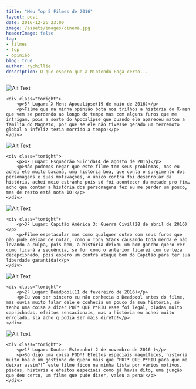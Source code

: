 ```yaml
---
title: "Meu Top 5 Filmes de 2016"
layout: post
date: 2016-12-26 23:00
image: /assets/images/cinema.jpg
headerImage: false
tag:
- filmes
- top
- opinião
blog: true
author: rychillie
description: O que espero que a Nintendo Faça certo...
---
```

<script async src="//pagead2.googlesyndication.com/pagead/js/adsbygoogle.js"></script>
<!-- Final_texto_okgnow -->
<ins class="adsbygoogle"
     style="display:block"
     data-ad-client="ca-pub-7837358846130941"
     data-ad-slot="9265933715"
     data-ad-format="auto"></ins>
<script>
(adsbygoogle = window.adsbygoogle || []).push({});
</script>


<div class="side-by-side">
    <div class="toleft">
        <img class="image" src="https://observatoriodocinema.bol.uol.com.br/wp-content/uploads/2016/05/tumblr_inline_o6nsw3vg1w1shsvef_1280.jpg" alt="Alt Text">
    </div>

    <div class="toright">
        <p>5º Lugar: X-Men: Apocalipse(19 de maio de 2016)</p>
        <p>Filme que na minha opinião bota nos trilhos a história do X-men que vem se perdendo ao longo do tempo mas com alguns furos que me intrigam, pois a sorte do Apocalipse que quando ele apareceu matou a família do Magneto, por que se ele não tivesse gerado um terremoto global o infeliz teria morrido a tempo!</p>
    </div>
</div>

<div class="side-by-side">
    <div class="toleft">
        <img class="image" src="http://br.web.img2.acsta.net/newsv7/16/01/19/19/27/398322.jpg" alt="Alt Text">
    </div>

    <div class="toright">
        <p>4º Lugar: Esquadrão Suicida(4 de agosto de 2016)</p>
        <p>Não podemos negar que este filme tem seus problemas, mas eu achei ele muito bacana, uma história boa, que conta o surgimento dos personagens e suas motivações, o único contra foi desenrolar da história, achei meio estranho pois só foi acontecer da metade pro fim… acho que contar a história dos personagens fez eu me perder um pouco, mas de resto está nota 10!</p>
    </div>
</div>

<div class="side-by-side">
    <div class="toleft">
        <img class="image" src="http://ahoradofilme.com.br/wp-content/uploads/2016/03/CapitaoAmerica_Poster.jpg" alt="Alt Text">
    </div>

    <div class="toright">
        <p>3º Lugar: Capitão América 3: Guerra Civil(28 de abril de 2016)</p>
        <p>Filme espetacular mas como qualquer outro com seus furos que não pude deixar de notar, como o Tony Stark causando toda merda e não levando a culpa, pois bem, a história deixou um bom gancho quero ver como ficará a sequência, se for como o anterior ficarei com certeza decepcionado, pois espero um contra ataque bom do Capitão para ter sua liberdade garantida!</p>
    </div>
</div>

<div class="side-by-side">
    <div class="toleft">
        <img class="image" src="http://cdn.cinepop.com.br/2016/01/deadpool_13.jpg" alt="Alt Text">
    </div>

    <div class="toright">
        <p>2º Lugar: Deadpool(11 de fevereiro de 2016)</p>
        <p>Eu vou ser sincero eu não conhecia o Deadpool antes do filme, mas ouvia muito falar dele e conhecia um pouco da sua história, só tenho uma coisa a dizer PUT* QUE P*RIU esse foi legal, piadas muito caprichadas, efeitos sensacionais, mas a história eu achei muito enrolada… sla acho q podia ser mais direto!</p>
    </div>
</div>

<div class="side-by-side">
    <div class="toleft">
        <img class="image" src="http://br.web.img3.acsta.net/pictures/16/07/24/13/55/028969.jpg" alt="Alt Text">
    </div>

    <div class="toright">
        <p>1º Lugar: Doutor Estranho( 2 de novembro de 2016 )</p>
        <p>Só digo uma coisa FOD*! Efeitos especiais magníficos, história muito boa e um gostinho de quero mais que “PUT* QUE P*RIU para que me deixar assim?!” este filme ficou na minha lista por vários motivos, piadas, história e efeitos especiais como já havia dito, uma junção que deu certo, um filme que pude dizer, valeu a pena!</p>
    </div>
</div>
